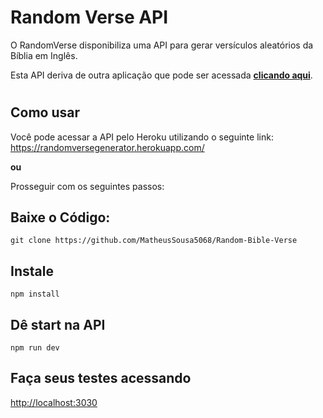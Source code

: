 # Random Verse API

O RandomVerse disponibiliza uma API para gerar versículos aleatórios da Bíblia em Inglês.

Esta API deriva de outra aplicação que pode ser acessada **[clicando aqui](https://bible-api.com)**.

#

## Como usar

Você pode acessar a API pelo Heroku utilizando o seguinte link: <https://randomversegenerator.herokuapp.com/>

**ou**

Prosseguir com os seguintes passos:



## Baixe o Código:

`git clone https://github.com/MatheusSousa5068/Random-Bible-Verse`

## Instale

`npm install`

## Dê start na API

`npm run dev`

## Faça seus testes acessando
<http://localhost:3030>

